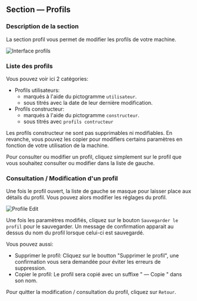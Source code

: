 ## Section — Profils

### Description de la section

La section profil vous permet de modifier les profils de votre machine.

![Interface profils](assets/component_profiles.png)

### Liste des profils

Vous pouvez voir ici 2 catégories:

- Profils utilisateurs:
	- marqués à l'aide du pictogramme `utilisateur`.
	- sous titrés avec la date de leur dernière modification.
- Profils constructeur:
	- marqués à l'aide du pictogramme `constructeur`.
	- sous titrés avec `profils contructeur`

Les profils constructeur ne sont pas supprimables ni modifiables. En revanche, vous pouvez les copier pour modifiers certains paramètres en fonction de votre utilisation de la machine.

Pour consulter ou modifier un profil, cliquez simplement sur le profil que vous souhaitez consulter ou modifier dans la liste de gauche. 

### Consultation / Modification d'un profil

Une fois le profil ouvert, la liste de gauche se masque pour laisser place aux détails du profil. Vous pouvez alors modifier les réglages du profil.

![Profile Edit](assets/profiles_edit.png)

Une fois les paramètres modifiés, cliquez sur le bouton `Sauvegarder le profil` pour le sauvegarder.  Un message de confirmation apparait au dessus du nom du profil lorsque celui-ci est sauvegardé.

Vous pouvez aussi:

- Supprimer le profil: Cliquez sur le boutton "Supprimer le profil", une confirmation vous sera demandée pour éviter les erreurs de suppression.
- Copier le profil: Le profil sera copié avec un suffixe " — Copie " dans son nom.

Pour quitter la modification / consultation du profil, cliquez sur `Retour`.
